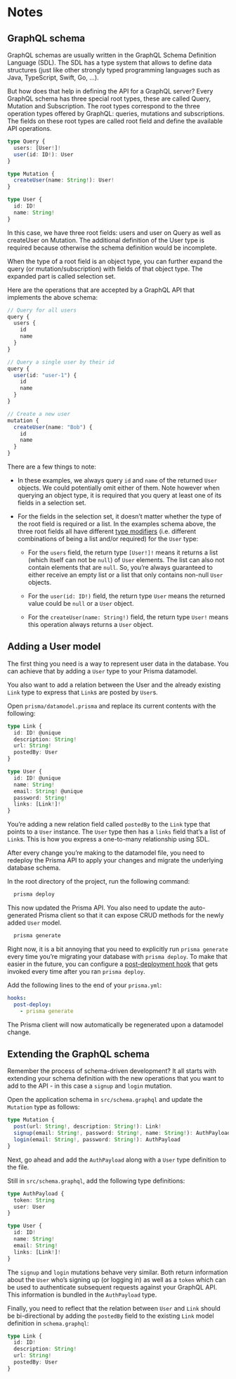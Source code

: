 # Notes

## GraphQL schema
  
  GraphQL schemas are usually written in the GraphQL Schema Definition Language (SDL). The SDL has a type system that allows to define data structures (just like other strongly typed programming languages such as Java, TypeScript, Swift, Go, …).

  But how does that help in defining the API for a GraphQL server? Every GraphQL schema has three special root types, these are called Query, Mutation and Subscription. The root types correspond to the three operation types offered by GraphQL: queries, mutations and subscriptions. The fields on these root types are called root field and define the available API operations.

```ts
type Query {
  users: [User!]!
  user(id: ID!): User
}

type Mutation {
  createUser(name: String!): User!
}

type User {
  id: ID!
  name: String!
}
```

In this case, we have three root fields: users and user on Query as well as createUser on Mutation. The additional definition of the User type is required because otherwise the schema definition would be incomplete.

When the type of a root field is an object type, you can further expand the query (or mutation/subscription) with fields of that object type. The expanded part is called selection set.

Here are the operations that are accepted by a GraphQL API that implements the above schema:

```ts
// Query for all users
query {
  users {
    id
    name
  }
}

// Query a single user by their id
query {
  user(id: "user-1") {
    id
    name
  }
}

// Create a new user
mutation {
  createUser(name: "Bob") {
    id
    name
  }
}
```

There are a few things to note:

- In these examples, we always query `id` and `name` of the returned `User` objects. We could potentially omit either of them. Note however when querying an object type, it is required that you query at least one of its fields in a selection set.

- For the fields in the selection set, it doesn’t matter whether the type of the root field is required or a list. In the examples schema above, the three root fields all have different [type modifiers](http://graphql.org/learn/schema/#lists-and-non-null) (i.e. different combinations of being a list and/or required) for the `User` type:

  - For the `users` field, the return type `[User!]!` means it returns a list (which itself can not be `null`) of `User` elements. The list can also not contain elements that are `null`. So, you’re always guaranteed to either receive an empty list or a list that only contains non-null `User` objects.
  
  - For the `user(id: ID!)` field, the return type `User` means the returned value could be `null` or a `User` object.

  - For the `createUser(name: String!)` field, the return type `User!` means this operation always returns a `User` object.

## Adding a User model

The first thing you need is a way to represent user data in the database. You can achieve that by adding a `User` type to your Prisma datamodel.

You also want to add a relation between the User and the already existing `Link` type to express that `Link`s are posted by `User`s.

Open `prisma/datamodel.prisma` and replace its current contents with the following:

```ts
type Link {
  id: ID! @unique
  description: String!
  url: String!
  postedBy: User
}

type User {
  id: ID! @unique
  name: String!
  email: String! @unique
  password: String!
  links: [Link!]!
}
```

You’re adding a new relation field called `postedBy` to the `Link` type that points to a `User` instance. The `User` type then has a `links` field that’s a list of `Link`s. This is how you express a one-to-many relationship using SDL.

After every change you’re making to the datamodel file, you need to redeploy the Prisma API to apply your changes and migrate the underlying database schema.

In the root directory of the project, run the following command:

```cmd
  prisma deploy
```

This now updated the Prisma API. You also need to update the auto-generated Prisma client so that it can expose CRUD methods for the newly added `User` model.

```cmd
  prisma generate
```

Right now, it is a bit annoying that you need to explicitly run `prisma generate` every time you’re migrating your database with `prisma deploy`. To make that easier in the future, you can configure a [post-deployment hook](https://www.prisma.io/docs/prisma-cli-and-configuration/prisma-yml-5cy7/#hooks-optional) that gets invoked every time after you ran `prisma deploy`.

Add the following lines to the end of your `prisma.yml`:

```yml
hooks:
  post-deploy:
    - prisma generate
```

The Prisma client will now automatically be regenerated upon a datamodel change.

## Extending the GraphQL schema

Remember the process of schema-driven development? It all starts with extending your schema definition with the new operations that you want to add to the API - in this case a `signup` and `login` mutation.

Open the application schema in `src/schema.graphql` and update the `Mutation` type as follows:

```ts
type Mutation {
  post(url: String!, description: String!): Link!
  signup(email: String!, password: String!, name: String!): AuthPayload
  login(email: String!, password: String!): AuthPayload
}
```

Next, go ahead and add the `AuthPayload` along with a `User` type definition to the file.

Still in `src/schema.graphql`, add the following type definitions:

```ts
type AuthPayload {
  token: String
  user: User
}

type User {
  id: ID!
  name: String!
  email: String!
  links: [Link!]!
}
```

The `signup` and `login` mutations behave very similar. Both return information about the `User` who’s signing up (or logging in) as well as a `token` which can be used to authenticate subsequent requests against your GraphQL API. This information is bundled in the `AuthPayload` type.

Finally, you need to reflect that the relation between `User` and `Link` should be bi-directional by adding the `postedBy` field to the existing `Link` model definition in `schema.graphql`:

```ts
type Link {
  id: ID!
  description: String!
  url: String!
  postedBy: User
}
```